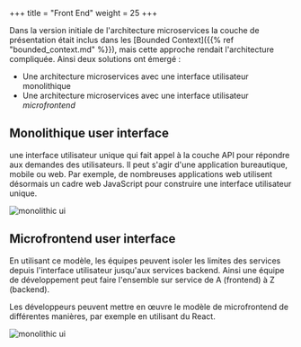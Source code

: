 +++
title = "Front End"
weight = 25
+++

Dans la version initiale de l'architecture microservices la couche de présentation était inclus dans les [Bounded Context]({{% ref "bounded_context.md" %}}), mais cette approche rendait l'architecture compliquée. Ainsi deux solutions ont émergé :
- Une architecture microservices avec une interface utilisateur monolithique
- Une architecture microservices avec une interface utilisateur *microfrontend*

## Monolithique user interface
une interface utilisateur unique qui fait appel à la couche API pour répondre aux demandes des utilisateurs. Il peut s'agir d'une application bureautique, mobile ou web. Par exemple, de nombreuses applications web utilisent désormais un cadre web JavaScript pour construire une interface utilisateur unique.

![monolithic ui](../images/monolithic_ui.png?width=35pc)

## Microfrontend user interface
En utilisant ce modèle, les équipes peuvent isoler les limites des services depuis l'interface utilisateur jusqu'aux services backend. Ainsi une équipe de développement peut faire l'ensemble sur service de A (frontend) à Z (backend).

Les développeurs peuvent mettre en œuvre le modèle de microfrontend de différentes manières, par exemple en utilisant du React.

![monolithic ui](../images/microfrontend_ui.png?width=35pc)